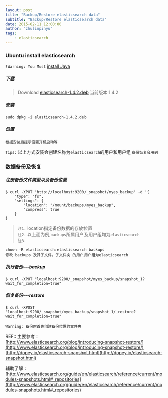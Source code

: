 ```yaml
---
layout: post
title: "Backup/Restore elasticsearch data"
subtitle: "Backup/Restore elasticsearch data"
date: 2015-02-11 12:00:00
author: "zhulinpinyu"
tags:
    - elasticsearch
---
```



### Ubuntu install elasticsearch

`!Warning: You Must` [install Java](http://zhulinpinyu.github.io/ubuntu/2013/06/08/program-install-on-ubuntu/)

##### 下载
> Download [elasticsearch-1.4.2.deb](https://download.elasticsearch.org/elasticsearch/elasticsearch/elasticsearch-1.4.2.deb) 当前版本 1.4.2

##### 安装
    sudo dpkg -i elasticsearch-1.4.2.deb
##### 设置
    根据安装后提示设置开机启动等

`Tips:` 以上方式安装会创建名称为`elasticsearch`的用户和用户组 `备份恢复会用到`

### 数据备份及恢复

##### 注册备份文件类型以及备份位置

    $ curl -XPUT 'http://localhost:9200/_snapshot/myes_backup' -d '{
        "type": "fs",
        "settings": {
            "location": "/mount/backups/myes_backup",
            "compress": true
        }
    }

>`注1.` location指定备份数据的存放位置   
`注2.` 以上面为例,`backups`所属用户及用户组均为`elasticsearch`    
`注3.`

    chown -R elasticsearch:elasticsearch backups
    修改 backups 及其子文件，子文件夹 的用户用户组为elasticsearch

##### 执行备份---backup

    $ curl -XPUT "localhost:9200/_snapshot/myes_backup/snapshot_1?wait_for_completion=true"


##### 恢复备份---restore


    $ curl -XPOST "localhost:9200/_snapshot/myes_backup/snapshot_1/_restore?wait_for_completion=true"


`Warning: 备份时首先创建备份位置的文件夹`

REF::
主要参考：    
[http://www.elasticsearch.org/blog/introducing-snapshot-restore/](http://www.elasticsearch.org/blog/introducing-snapshot-restore/)    
[http://dopey.io/elasticsearch-snapshot.html](http://dopey.io/elasticsearch-snapshot.html)

辅助了解：    
[http://www.elasticsearch.org/guide/en/elasticsearch/reference/current/modules-snapshots.html#_repositories](http://www.elasticsearch.org/guide/en/elasticsearch/reference/current/modules-snapshots.html#_repositories)